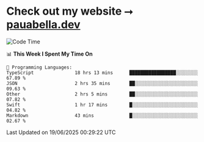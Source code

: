 # Check out my website ⭢ [pauabella.dev](https://pauabella.dev)

<!--START_SECTION:waka-->
![Code Time](http://img.shields.io/badge/Code%20Time-4%2C548%20hrs%2045%20mins-blue)

📊 **This Week I Spent My Time On** 

```text
💬 Programming Languages: 
TypeScript               18 hrs 13 mins      █████████████████░░░░░░░░   67.89 % 
JSON                     2 hrs 35 mins       ██░░░░░░░░░░░░░░░░░░░░░░░   09.63 % 
Other                    2 hrs 5 mins        ██░░░░░░░░░░░░░░░░░░░░░░░   07.82 % 
Swift                    1 hr 17 mins        █░░░░░░░░░░░░░░░░░░░░░░░░   04.82 % 
Markdown                 43 mins             █░░░░░░░░░░░░░░░░░░░░░░░░   02.67 % 
```


 Last Updated on 19/06/2025 00:29:22 UTC
<!--END_SECTION:waka-->

